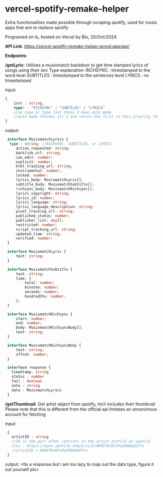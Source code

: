 # vercel-spotify-remake-helper
Extra functionalities made possible through scraping spotify, used for music apps that aim to replace spotify

Programed on ts, hosted on Vercel by Blu, 20/Oct/2024

**API Link**: *https://vercel-spotify-remake-helper.vercel.app/api/*

**Endpoints**: 


  **/getLyric**: 
   Utilizes a musixmatch backdoor to get time stamped lyrics of songs using their isrc
   Type explanation:
     RICHSYNC : timestamped to the word level
     SUBTITLES : timestamped to the sentences level
     LYRICS : no timestamped
  
   input: 
   ```ts
   {
       isrc : string,
       type? : "RICHSYNC" | "SUBTILES" | "LYRICS"
       //no type or type isnt those 3 mean auto mode
       //auto mode fetches all 3 and return the first in this priority that actuallyy correctly fetched
   }

   ```
     
   output:
   ```ts
    interface MusixmatchLyrics {
     type : string; //RICHSYNC, SUBTITLES, or LYRICS
    	action_requested: string;
    	backlink_url: string;
    	can_edit: number;
    	explicit: number;
    	html_tracking_url: string;
    	instrumental: number;
    	locked: number;
    	lyrics_body: MusixmatchLyric[];
    	subtitle_body: MusixmatchSubtitle[];
    	richsync_body: MusixmatchRichsync[];
    	lyrics_copyright: string;
    	lyrics_id: number;
    	lyrics_language: string;
    	lyrics_language_description: string;
    	pixel_tracking_url: string;
    	published_status: number;
    	publisher_list: any[];
    	restricted: number;
    	script_tracking_url: string;
    	updated_time: string;
    	verified: number;
    }

    interface MusixmatchLyric {
    	text: string;
    }

    interface MusixmatchSubtitle {
    	text: string;
    	time: {
    		total: number;
    		minutes: number;
    		seconds: number;
    		hundredths: number;
    	};
    }

    interface MusixmatchRichsync {
    	start: number;
    	end: number;
    	body: MusixmatchRichsyncBody[];
    	text: string;
    }

    interface MusixmatchRichsyncBody {
    	text: string;
    	offset: number;
    }

    interface response {
      timeStamp: string
      status : number
      fail : boolean
      note : string
      data : MusixmatchLyrics
    }
   ```



  **/getThumbnail**: 
   Get artist object from spotify, hich includes their thumbnail
   Please note that this is different from the official api
   Imitates an annonimous account for fetching
  
   input:
   ```ts
    {
      artistID : string
      //ID is the part after /artists in the artist profile on spotify
      //ex : https://open.spotify.com/artist/0K05TDnN7xPwIHDOwD2YYs
      //artistID = 0K05TDnN7xPwIHDOwD2YYs
    }
   ```

    
   output:
    <Its a response but I am too lazy to map out the data type, figure it out yourself pls>
